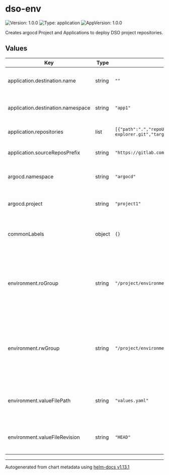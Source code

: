 # dso-env

![Version: 1.0.0](https://img.shields.io/badge/Version-1.0.0-informational?style=flat-square) ![Type: application](https://img.shields.io/badge/Type-application-informational?style=flat-square) ![AppVersion: 1.0.0](https://img.shields.io/badge/AppVersion-1.0.0-informational?style=flat-square)

Creates argocd Project and Applications to deploy DSO project repositories.

## Values

| Key | Type | Default | Description |
|-----|------|---------|-------------|
| application.destination.name | string | `""` | Nom du cluster applicatif cible |
| application.destination.namespace | string | `"app1"` | Nom du namespace applicatif cible |
| application.repositories | list | `[{"path":".","repoURL":"https://gitlab.com/projects/org/demo/quota-explorer.git","targetRevision":"main"}]` | Liste des dépôts à déployer |
| application.sourceReposPrefix | string | `"https://gitlab.com/projects/org/demo"` | Préfixe des dépôts autorisés |
| argocd.namespace | string | `"argocd"` | Namespace de création des objets ArgoCD |
| argocd.project | string | `"project1"` | Préfixe des projets ArgoCD à créer |
| commonLabels | object | `{}` | Labels appliqués sur les différents objets |
| environment.roGroup | string | `"/project/environment/RO"` | Nom du groupe à autoriser en lecture seule sur les objets applicatifs (-app) déployés par ArgoCD |
| environment.rwGroup | string | `"/project/environment/RW"` | Nom du groupe à autoriser en lecture/écriture sur les objets applicatifs (-app) déployés par ArgoCD |
| environment.valueFilePath | string | `"values.yaml"` | Chemin du fichier à utiliser lors de la récupération des values |
| environment.valueFileRevision | string | `"HEAD"` | Revision Git à utiliser lors de la récupération des values |

----------------------------------------------
Autogenerated from chart metadata using [helm-docs v1.13.1](https://github.com/norwoodj/helm-docs/releases/v1.13.1)
